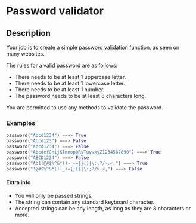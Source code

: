 # Password validator

## Description

Your job is to create a simple password validation function, as seen on many websites.

The rules for a valid password are as follows:

* There needs to be at least 1 uppercase letter.
* There needs to be at least 1 lowercase letter.
* There needs to be at least 1 number.
* The password needs to be at least 8 characters long.

You are permitted to use any methods to validate the password.

### Examples

```python
password("Abcd1234") ===> True
password("Abcd123") ===> False
password("abcd1234") ===> False
password("AbcdefGhijKlmnopQRsTuvwxyZ1234567890") ===> True
password("ABCD1234") ===> False
password("Ab1!@#$%^&*()-_+={}[]|\:;?/>.<,") ===> True
password("!@#$%^&*()-_+={}[]|\:;?/>.<,") ===> False
```

#### Extra info

* You will only be passed strings.
* The string can contain any standard keyboard character.
* Accepted strings can be any length, as long as they are 8 characters or more.
